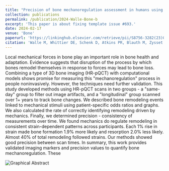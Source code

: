 ```yaml
---
title: "Precision of bone mechanoregulation assessment in humans using longitudinal high-resolution peripheral quantitative computed tomography in vivo."
collection: publications
permalink: /publication/2024-Walle-Bone-b
excerpt: 'This paper is about fixing template issue #693.'
date: 2024-02-17
venue: 'Bone'
paperurl: 'https://linkinghub.elsevier.com/retrieve/pii/S8756-3282(23)00113-8'
citation: 'Walle M, Whittier DE, Schenk D, Atkins PR, Blauth M, Zysset P, Lippuner K, Müller R, Collins CJ. Precision of bone mechanoregulation assessment in humans using longitudinal high-resolution peripheral quantitative computed tomography in vivo. Bone. 2023 Jul 1;172:116780.'
---
```


Local mechanical forces in bone play an important role in bone health and adaptation. Evidence suggests that disruption of the process by which bones remodel themselves in response to forces may lead to bone loss. Combining a type of 3D bone imaging (HR-pQCT) with computational models shows promise for measuring this "mechanoregulation" process in people noninvasively. However, the techniques need further validation. This study developed methods using HR-pQCT scans in two groups - a "same-day" group to filter out image artifacts, and a "longitudinal" group scanned over 1+ years to track bone changes. We described bone remodeling events linked to mechanical stimuli using patient-specific odds ratios and graphs. We also calculated the rate of correctly identifying remodeling driven by mechanics. Finally, we determined precision - consistency of measurements over time. We found mechanics do regulate remodeling in consistent strain-dependent patterns across participants. Each 1% rise in strain made bone formation 1.9% more likely and resorption 2.0% less likely. Almost 40% of total remodeling followed strains. Our methods showed good precision between scan times. In summary, this work provides validated imaging markers and precision values to quantify bone mechanoregulation. These 


![Graphical Abstract](https://ars.els-cdn.com/content/image/1-s2.0-S8756328223001138-gr1_lrg.jpg)

